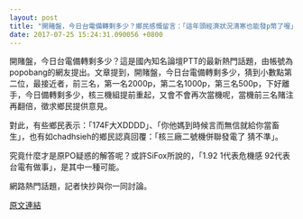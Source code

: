 ```yaml
---
layout: post
title: "開賭盤，今日台電備轉剩多少？鄉民感慨留言：「這年頭經濟狀況清寒也能發p幣了喔」。"
date: 2017-07-25 15:24:31.090056 +0800
---
```


開賭盤，今日台電備轉剩多少？這是國內知名論壇PTT的最新熱門話題，由帳號為popobang的網友提出。文章提到，開賭盤，今日台電備轉剩多少，猜到小數點第二位，最接近者，前三名，第一名2000p，第二名1000p，第三名500p，下好離手，今日備轉剩多少，核三機組提前重起，又會不會再次當機呢，當機前三名賭注再翻倍，徵求鄉民提供意見。

對此，有些鄉民表示：「174F大XDDDD」、「你他媽到時候言而無信就給你當畜生」，也有如chadhsieh的鄉民認真回覆：「核三廠二號機併聯發電了 猜不準」。

究竟什麼才是原PO疑惑的解答呢？或許SiFox所說的，「1.92    1代表危機感 92代表台電有做事」，是其中一種可能。

網路熱門話題，記者快抄與你一同討論。

<a href = "https://www.ptt.cc/bbs/Gossiping/M.1500945199.A.6AA.html">原文連結</a>

